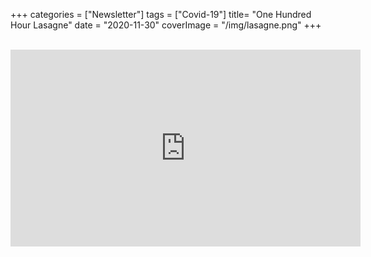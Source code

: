 +++
categories = ["Newsletter"]
tags = ["Covid-19"]
title= "One Hundred Hour Lasagne"
date = "2020-11-30"
coverImage = "/img/lasagne.png"
+++


<!--more-->


<br>

<iframe width="560" height="315" src="https://www.youtube.com/embed/-aCJtxibSpA" frameborder="0" allow="accelerometer; autoplay; clipboard-write; encrypted-media; gyroscope; picture-in-picture" allowfullscreen></iframe>
